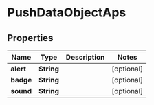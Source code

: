 
# PushDataObjectAps

## Properties
Name | Type | Description | Notes
------------ | ------------- | ------------- | -------------
**alert** | **String** |  |  [optional]
**badge** | **String** |  |  [optional]
**sound** | **String** |  |  [optional]




